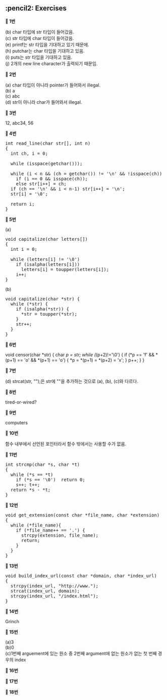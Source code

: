 <h2>:pencil2: Exercises</h2>

**:pushpin: 1번**

(b) char 타입에 str 타입이 들어갔음.<br>
(c) str 타입에 char 타입이 들어갔음.<br>
(e) printf는 str 타입을 기대하고 있기 때문에.<br>
(h) putchar는 char 타입을 기대하고 있음.<br>
(i) puts는 str 타입을 기대하고 있음.<br>
(j) 2개의 new line character가 출력되기 때문임.<br>

**:pushpin: 2번**

(a) char 타입이 아니라 pointer가 들어와서 illegal.<br>
(b) a<br>
(c) abc<br>
(d) str이 아니라 char가 들어와서 illegal.<br>

**:pushpin: 3번**

12, abc34, 56

**:pushpin: 4번**

<pre>
int read_line(char str[], int n)
{
  int ch, i = 0;
  
  while (isspace(getchar()));
  
  while (i < n && (ch = getchar()) != '\n' && !isspace(ch))
    if (i == 0 && isspace(ch));
    else str[i++] = ch;
  if (ch == '\n' && i < n-1) str[i++] = '\n';
  str[i] = '\0';
  
  return i;
}
</pre>

**:pushpin: 5번**

(a)<br>
<pre>
void capitalize(char letters[])
{
  int i = 0;

  while (letters[i] != '\0')
    if (isalpha(letters[i]))
      letters[i] = toupper(letters[i]);
    i++;
}
</pre>

(b)<br>
<pre>
void capitalize(char *str) {
  while (*str) {
    if (isalpha(*str)) {
      *str = toupper(*str);
    }
    str++;
  }
}
</pre>

**:pushpin: 6번**

void censor(char *str) {
  char *p = str;
  while (*(p+2)!='\0') {
    if (*p == 'f' && *(p+1) == 'o' && *(p+1) == 'o')  {
      *p = *(p+1) = *(p+2) = 'x';
    }
    p++;
  }
}

**:pushpin: 7번**

(d) strcat(str, "");은 str에 ""을 추가하는 것으로 (a), (b), (c)와 다르다.

**:pushpin: 8번**

tired-or-wired?

**:pushpin: 9번**

computers

**:pushpin: 10번**

함수 내부에서 선언된 포인터라서 함수 밖에서는 사용할 수가 없음.

**:pushpin: 11번**

<pre>
int strcmp(char *s, char *t)
{
  while (*s == *t)
    if (*s == '\0')  return 0;
    s++; t++;
  return *s - *t;
}
</pre>

**:pushpin: 12번**

<pre>
void get_extension(const char *file_name, char *extension)
{
  while (*file_name){
    if (*file_name++ == '.') {
      strcpy(extension, file_name);
      return;
    }
  }
}
</pre>

**:pushpin: 13번**

<pre>
void build_index_url(const char *domain, char *index_url)
{
  strcpy(index_url, "http://www.");
  strcat(index_url, domain);
  strcpy(index_url, "/index.html");
}
</pre>

**:pushpin: 14번**

Grinch

**:pushpin: 15번**

(a)3<br>
(b)0<br>
(c)1번째 arguement에 있는 원소 중 2번째 argument에 없는 원소가 없는 첫 번째 경우의 index<br>

**:pushpin: 16번**

**:pushpin: 17번**

**:pushpin: 18번**

